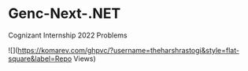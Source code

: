 # Genc-Next-.NET

Cognizant Internship 2022 Problems

![](https://komarev.com/ghpvc/?username=theharshrastogi&style=flat-square&label=Repo Views)
